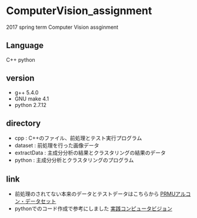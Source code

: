 # ComputerVision_assignment
2017 spring term Computer Vision assginment

## Language
C++ python

## version
* g++ 5.4.0
* GNU make 4.1
* python 2.7.12

## directory
* cpp : C++のファイル、前処理とテスト実行プログラム
* dataset : 前処理を行った画像データ
* extractData : 主成分分析の結果とクラスタリングの結果のデータ
* python : 主成分分析とクラスタリングのプログラム

## link
* 前処理のされてない本来のデータとテストデータはこちらから
[PRMUアルコン・データセット](https://sites.google.com/view/alcon2017prmu/%E3%83%80%E3%82%A6%E3%83%B3%E3%83%AD%E3%83%BC%E3%83%89?authuser=0)
* pythonでのコード作成で参考にしました
[実践コンピュータビジョン](https://www.oreilly.co.jp/pub/9784873116075/index.html)

